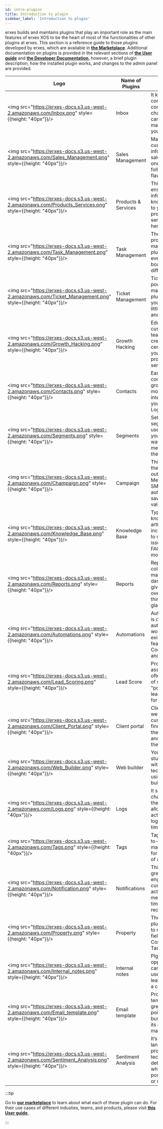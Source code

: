 ```yaml
---
id: intro-plugins
title: Introduction to plugin
sidebar_label: 'Introduction to plugin'
---
```


erxes builds and maintains plugins that play an important role as the main features of erxes XOS to be the heart of most of the functionalities of other plugins at erxes.  This section is a reference guide to those plugins developed by erxes, which are available in **<a href="https://erxes.io/marketplace" >the Marketplace</a>**. Additional documentation on plugins is provided in the relevant sections of **<a href="https://docs.erxes.io/docs/user-guide/" >the User guide</a>** and **<a href="https://docs.erxes.io/docs/intro" >the Developer Documentation</a>**, however, a brief plugin description, how the installed plugin works, and changes to the admin panel are provided.

| Logo | Name of Plugins  | Description |
| ---- | ---------------  | ----------- |
|   <img src="https://erxes-docs.s3.us-west-2.amazonaws.com/Inbox.png" style={{height: "40px"}}/>    | Inbox            | It keeps you in control of all your communication channels, so you can focus on what matters most: your customers. |
|   <img src="https://erxes-docs.s3.us-west-2.amazonaws.com/Sales_Management.png" style={{height: "40px"}}/>    | Sales Management | Manage all your customer information and sales process in one board to follow up flawlessly. |
|   <img src="https://erxes-docs.s3.us-west-2.amazonaws.com/Products_Services.png" style={{height: "40px"}}/>    | Products & Services | This plugin ensures that all information and know-how related to your business products and services are found here.  |
| <img src="https://erxes-docs.s3.us-west-2.amazonaws.com/Task_Management.png" style={{height: "40px"}}/>  | Task Management | The must-have productive task management plugin that brings everyone on one board with different tasks. |
| <img src="https://erxes-docs.s3.us-west-2.amazonaws.com/Ticket_Management.png" style={{height: "40px"}}/>  | Ticket Management | Ticket board is a powerful task management plugin that helps you make things a little easier for you and your clients. |
| <img src="https://erxes-docs.s3.us-west-2.amazonaws.com/Growth_Hacking.png" style={{height: "40px"}}/>  | Growth Hacking | Educate your customers and team members by creating a help center related to your brands, products, and services. |
| <img src="https://erxes-docs.s3.us-west-2.amazonaws.com/Contacts.png" style={{height: "40px"}}/>  | Contacts | Easily classify contacts into groups, then monitor their interactions with you in the Contact Log. |
| <img src="https://erxes-docs.s3.us-west-2.amazonaws.com/Segments.png" style={{height: "40px"}}/>  | Segments | Set up any segment and then use it to engage your community in ways that are meaningful to them. |
| <img src="https://erxes-docs.s3.us-west-2.amazonaws.com/Champaign.png" style={{height: "40px"}}/>  | Campaign | This plugin allows the user to send out Emails, Messages, and SMS' automatically and saves your valuable time. |
| <img src="https://erxes-docs.s3.us-west-2.amazonaws.com/Knowledge_Base.png" style={{height: "40px"}}/>  | Knowledge Base | Types of knowledge articles can include solutions to common issues, product, FAQ's and much more. |
| <img src="https://erxes-docs.s3.us-west-2.amazonaws.com/Reports.png" style={{height: "40px"}}/>  | Reports | Report is a collaborative management dashboard that gives a visual overview of where things stand at a glance. |
| <img src="https://erxes-docs.s3.us-west-2.amazonaws.com/Automations.png" style={{height: "40px"}}/>  | Automations | Automation plugin is designed to automate workflows using existing erxes features such as Contacts, Forms, and more. |
| <img src="https://erxes-docs.s3.us-west-2.amazonaws.com/Lead_Scoring.png" style={{height: "40px"}}/>  | Lead Score | Process of assigning values, often in the form of numerical "points," to each lead you generate for the business. |
| <img src="https://erxes-docs.s3.us-west-2.amazonaws.com/Client_Portal.png" style={{height: "40px"}}/>  | Client portal | Client Portal is a website where customers can find answers to their questions and solutions to their problems. |
| <img src="https://erxes-docs.s3.us-west-2.amazonaws.com/Web_Builder.png" style={{height: "40px"}}/>  | Web builder | You can build stunning websites without any technical skills using the web builder plugin. |
| <img src="https://erxes-docs.s3.us-west-2.amazonaws.com/Logs.png" style={{height: "40px"}}/>  | Logs | It stores all changes to data in the database, allowing you to activate different log levels at any time. |
| <img src="https://erxes-docs.s3.us-west-2.amazonaws.com/Tags.png" style={{height: "40px"}}/>  | Tags | Tag is an easy-to-use project management tool for team members of any size. |
| <img src="https://erxes-docs.s3.us-west-2.amazonaws.com/Notification.png" style={{height: "40px"}}/>  | Notifications | This plugin is a great way to engage with your customers with actionable messages and timely recommendations. |
| <img src="https://erxes-docs.s3.us-west-2.amazonaws.com/Property.png" style={{height: "40px"}}/>  | Property | The Property plugin allows you to make custom fields for all your Contacts, Tickets, Tasks, and Deals. |
| <img src="https://erxes-docs.s3.us-west-2.amazonaws.com/Internal_notes.png" style={{height: "40px"}}/>  | Internal notes | Plguns have an opportunity that can allow end-users to write and leave notes within a certain field. |
| <img src="https://erxes-docs.s3.us-west-2.amazonaws.com/Email_template.png" style={{height: "40px"}}/>  | Email template | Professional email templates are a great starting point for any business to grow its email marketing efforts.|
| <img src="https://erxes-docs.s3.us-west-2.amazonaws.com/Sentiment_Analysis.png" style={{height: "40px"}}/>  | Sentiment Analysis | It’s a natural language processing (NLP) technique used to determine whether data is positive, negative or neutral. |

:::tip
 
Go to **<a href="https://erxes.io/marketplace" >our marketplace</a>** to learn about what each of these plugin can do. For their use cases of different industies, teams, and products, please visit **<a href="https://docs.erxes.io/docs/user-guide/use-case" >this User guide </a>**.

:::
